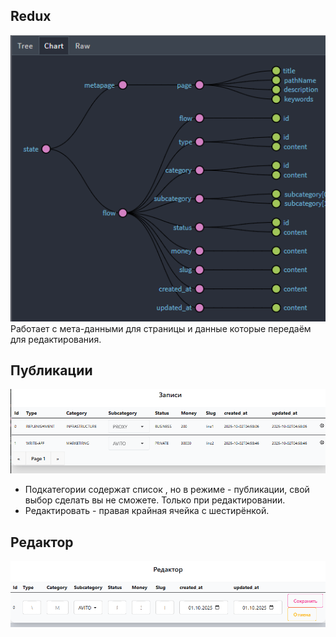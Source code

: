 ## Redux
![redux](./img/redux.png)\
Работает с мета-данными для страницы и данные которые передаём для редактирования.

## Публикации
![публикации](./img/publish.png)

- Подкатегории содержат список , но в режиме - публикации, свой выбор сделать вы не сможете. Только при редактировании.
- Редактировать - правая крайная ячейка с шестирёнкой.

## Редактор
![redactor](./img/redactor.png)
